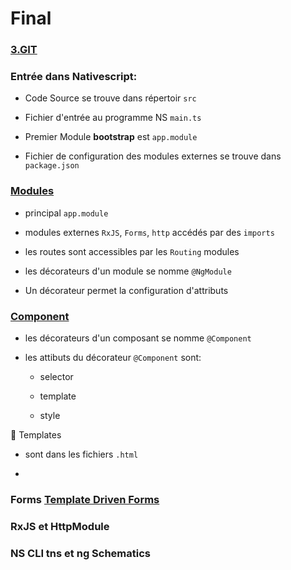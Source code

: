 # Final


### [3.GIT](../3.GIT)

### Entrée dans Nativescript:

 * Code Source se trouve dans répertoir `src` 
 
 * Fichier d'entrée au programme NS `main.ts`
 
 * Premier Module **bootstrap** est `app.module`
 
 * Fichier de configuration des modules externes se trouve dans `package.json`

### [Modules](https://angular.io/guide/architecture-modules)

* principal `app.module`

* modules externes `RxJS`, `Forms`,  `http` accédés par des `imports`

* les routes sont accessibles par les `Routing` modules

* les décorateurs d'un module se nomme `@NgModule`

* Un décorateur permet la configuration d'attributs

### [Component](https://angular.io/api/core/Component)


* les décorateurs d'un composant se nomme `@Component`

* les attibuts du décorateur `@Component` sont:

   - selector 
   
   - template
   
   - style


:pushpin: Templates

* sont dans les fichiers `.html`

* 

### Forms [Template Driven Forms](https://angular.io/guide/template-syntax#template-reference-variables--var-)

### RxJS et HttpModule

### NS CLI tns et ng Schematics


